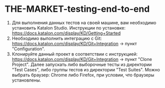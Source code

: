 # THE-MARKET-testing-end-to-end

1. Для выполнения данных тестов на своей машине, вам необходимо установить Katalon Studio.
Инструкции по установке: https://docs.katalon.com/display/KD/Getting+Started
2. Необходимо выполнить интеграцию с Git: https://docs.katalon.com/display/KD/Git+Integration -> пункт "Configuration".
3. Клонируйте данный проект в соответствии с инструкцией: https://docs.katalon.com/display/KD/Git+Integration -> пункт "Clone Project".
Далее запускать либо выборочные тесты из директории "Test Cases", либо группы тестов из директории "Test Suites". Можно выбрать браузер: Chrome либо Firefoх, при условии, что браузеры установлены.
